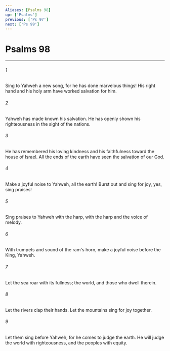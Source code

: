 ```yaml
---
Aliases: [Psalms 98]
up: ['Psalms']
previous: ['Ps 97']
next: ['Ps 99']
---
```

# Psalms 98
***





###### 1 

Sing to Yahweh a new song, for he has done marvelous things! His right hand and his holy arm have worked salvation for him. 



###### 2 

Yahweh has made known his salvation. He has openly shown his righteousness in the sight of the nations. 



###### 3 

He has remembered his loving kindness and his faithfulness toward the house of Israel. All the ends of the earth have seen the salvation of our God. 



###### 4 

Make a joyful noise to Yahweh, all the earth! Burst out and sing for joy, yes, sing praises! 



###### 5 

Sing praises to Yahweh with the harp, with the harp and the voice of melody. 



###### 6 

With trumpets and sound of the ram's horn, make a joyful noise before the King, Yahweh. 



###### 7 

Let the sea roar with its fullness; the world, and those who dwell therein. 



###### 8 

Let the rivers clap their hands. Let the mountains sing for joy together. 



###### 9 

Let them sing before Yahweh, for he comes to judge the earth. He will judge the world with righteousness, and the peoples with equity.
